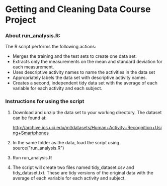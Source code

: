 # Getting and Cleaning Data Course Project 



### About run_analysis.R:

The R script performs the following actions:

* Merges the training and the test sets to create one data set.
* Extracts only the measurements on the mean and standard deviation for each measurement.
* Uses descriptive activity names to name the activities in the data set
* Appropriately labels the data set with descriptive activity names.
* Creates a second, independent tidy data set with the average of each variable for each activity and each subject.

### Instructions for using the script

1. Download and unzip the data set to your working directory.  The dataset can be found at: 

   http://archive.ics.uci.edu/ml/datasets/Human+Activity+Recognition+Using+Smartphones

2. In the same folder as the data, load the script using source("run_analysis.R")

3. Run run_analysis.R

4. The script will create two files named tidy_dataset.csv and tidy_dataset.txt. These are tidy versions of the original data with the      average of each variable for each activity and subject. 
